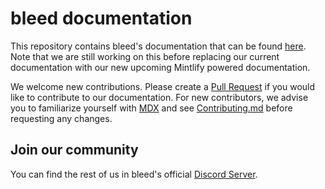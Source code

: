 # bleed documentation

This repository contains bleed's documentation that can be found [here](https://i-got-racks-bottega.bleed.bot/). Note that we are still working on this before replacing our current documentation with our new upcoming Mintlify powered documentation.

We welcome new contributions. Please create a [Pull Request](https://github.com/ju/docs/pulls) if you would like to contribute to our documentation. For new contributors, we advise you to familiarize yourself with [MDX](https://mintlify.com/docs/page) and see [Contributing.md](https://github.com/ju/docs/blob/main/CONTRIBUTING.md) before requesting any changes.

## Join our community
You can find the rest of us in bleed's official [Discord Server](https://discord.gg/bleed).
